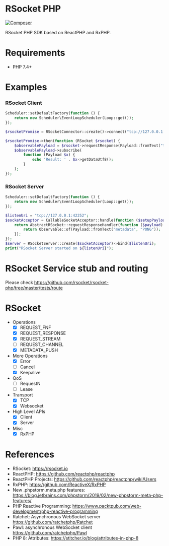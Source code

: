 RSocket PHP
================
[![Composer](https://img.shields.io/packagist/v/rsocket/rsocket-php)](https://packagist.org/packages/rsocket/rsocket-php)

RSocket PHP SDK based on ReactPHP and RxPHP.

# Requirements

* PHP 7.4+

# Examples

### RSocket Client

```php
Scheduler::setDefaultFactory(function () {
    return new Scheduler\EventLoopScheduler(Loop::get());
});

$rsocketPromise = RSocketConnector::create()->connect("tcp://127.0.0.1:42252");

$rsocketPromise->then(function (RSocket $rsocket) {
    $observablePayload = $rsocket->requestResponse(Payload::fromText("text/plain", "Ping"));
    $observablePayload->subscribe(
        function (Payload $x) {
            echo 'Result: ' . $x->getDataUtf8();
        }
    );
});
```

### RSocket Server

```php
Scheduler::setDefaultFactory(function () {
    return new Scheduler\EventLoopScheduler(Loop::get());
});

$listenUri = "tcp://127.0.0.1:42252";
$socketAcceptor = CallableSocketAcceptor::handle(function ($setupPayload, $sendingRSocket) {
    return AbstractRSocket::requestResponseHandler(function ($payload) {
        return Observable::of(Payload::fromText("metadata", "PONG"));
    });
});
$server = RSocketServer::create($socketAcceptor)->bind($listenUri);
print("RSocket Server started on ${listenUri}");
```

# RSocket Service stub and routing

Please check https://github.com/rsocket/rsocket-php/tree/master/tests/route

# RSocket

- Operations
    - [x] REQUEST_FNF
    - [x] REQUEST_RESPONSE
    - [x] REQUEST_STREAM
    - [ ] REQUEST_CHANNEL
    - [x] METADATA_PUSH
- More Operations
    - [x] Error
    - [ ] Cancel
    - [x] Keepalive
- QoS
    - [ ] RequestN
    - [ ] Lease
- Transport
    - [x] TCP
    - [x] Websocket
- High Level APIs
    - [x] Client
    - [x] Server
- Misc
    - [x] RxPHP

# References

* RSocket: https://rsocket.io
* ReactPHP: https://github.com/reactphp/reactphp
* ReactPHP Projects: https://github.com/reactphp/reactphp/wiki/Users
* RxPHP: https://github.com/ReactiveX/RxPHP
* New .phpstorm.meta.php features: https://blog.jetbrains.com/phpstorm/2019/02/new-phpstorm-meta-php-features/
* PHP Reactive Programming: https://www.packtpub.com/web-development/php-reactive-programming
* Ratchet: Asynchronous WebSocket server https://github.com/ratchetphp/Ratchet
* Pawl: asynchronous WebSocket client https://github.com/ratchetphp/Pawl
* PHP 8: Attributes: https://stitcher.io/blog/attributes-in-php-8